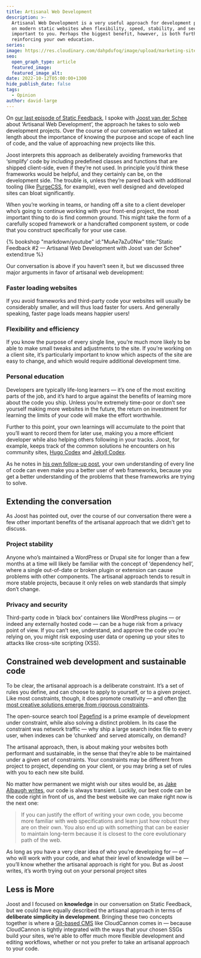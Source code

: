 ```yaml
---
title: Artisanal Web Development
description: >-
  Artisanal Web Development is a very useful approach for development projects
  on modern static websites when flexibility, speed, stability, and security are
  important to you. Perhaps the biggest benefit, however, is both furthering and
  reinforcing your own education.
series:
image: https://res.cloudinary.com/dahpdufoq/image/upload/marketing-site/blog/blog-artisanal-web-development.jpg
seo:
  open_graph_type: article
  featured_image:
  featured_image_alt:
date: 2022-10-12T05:00:00+1300
hide_publish_date: false
tags:
  - Opinion
author: david-large
---
```

On [our last episode of Static Feedback](https://www.youtube.com/watch?v=MuAe7aZu0Nw), I spoke with [Joost van der Schee](https://www.usecue.com/) about ‘Artisanal Web Development’, the approach he takes to solo web development projects. Over the course of our conversation we talked at length about the importance of knowing the purpose and scope of each line of code, and the value of approaching new projects like this.

Joost interprets this approach as deliberately avoiding frameworks that ‘simplify’ code by including predefined classes and functions that are shipped client-side, even if they’re not used. In principle you’d think these frameworks would be helpful, and they certainly can be, on the development side. The trouble is, unless they’re pared back with additional tooling (like [PurgeCSS](https://purgecss.com/), for example), even well designed and developed sites can bloat significantly.

When you’re working in teams, or handing off a site to a client developer who’s going to continue working with your front-end project, the most important thing to do is find common ground. This might take the form of a carefully scoped framework or a handcrafted component system, or code that you construct specifically for your use case.

{% bookshop "markdown/youtube" id:"MuAe7aZu0Nw" title:"Static Feedback #2 — Artisanal Web Development with Joost van der Schee" extend:true %}

Our conversation is above if you haven’t seen it, but we discussed three
major arguments in favor of artisanal web development:
### Faster loading websites

If you avoid frameworks and third-party code your websites will usually be
considerably smaller, and will thus load faster for users. And generally
speaking, faster page loads means happier users\!

### Flexibility and efficiency

If you know the purpose of every single line, you’re much more likely to
be able to make small tweaks and adjustments to the site. If you’re
working on a client site, it’s particularly important to know which
aspects of the site are easy to change, and which would require additional
development time.

### Personal education

Developers are typically life-long learners — it’s one of the most
exciting parts of the job, and it’s hard to argue against the benefits of
learning more about the code you ship. Unless you’re extremely time-poor
or don’t see yourself making more websites in the future, the return on
investment for learning the limits of your code will make the effort
worthwhile.

Further to this point, your own learnings will accumulate to the point
that you’ll want to record them for later use, making you a more efficient
developer while also helping others following in your tracks. Joost, for
example, keeps track of the common solutions he encounters on his
community sites, [Hugo Codex](https://hugocodex.org/) and [Jekyll Codex](https://jekyllcodex.org/).

As he notes in [his own follow-up
post](https://www.usecue.com/blog/artisanal-web-development/), your own understanding of
every line of code can even make you a better user of web frameworks,
because you get a better understanding of the problems that these
frameworks are trying to solve.

## Extending the conversation

As Joost has pointed out, over the course of our conversation there were a
few other important benefits of the artisanal approach that we didn’t get
to discuss.

### Project stability

Anyone who’s maintained a WordPress or Drupal site for longer than a few
months at a time will likely be familiar with the concept of ‘dependency
hell’, where a single out-of-date or broken plugin or extension can cause
problems with other components. The artisanal approach tends to result in
more stable projects, because it only relies on web standards that simply
don’t change.

### Privacy and security

Third-party code in ‘black box’ containers like WordPress plugins — or
indeed any externally hosted code — can be a huge risk from a privacy
point of view. If you can’t see, understand, and approve the code you’re
relying on, you might risk exposing user data or opening up your sites to
attacks like cross-site scripting (XSS).

## Constrained web development and sustainable code

To be clear, the artisanal approach is a deliberate constraint. It’s a set
of rules you define, and can choose to apply to yourself, or to a given
project. Like most constraints, though, it does promote creativity — and
often [the most creative solutions emerge from rigorous
constraints](https://www.inc.com/thomas-oppong/for-a-more-creative-brain-embrace-constraints.html).

The open-source search tool [Pagefind](https://pagefind.app) is a prime example of development under
constraint, while also solving a distinct problem. In its case the
constraint was network traffic — why ship a large search index file to
every user, when indexes can be ‘chunked’ and served atomically, on
demand?

The artisanal approach, then, is about making your websites both
performant and sustainable, in the sense that they’re able to be
maintained under a given set of constraints. Your constraints may be
different from project to project, depending on your client, or you may
bring a set of rules with you to each new site build.

No matter how permanent we might wish our sites would be, as [Jake Albaugh
writes](https://css-tricks.com/embrace-your-codes-transience/), our code is always transient.
Luckily, our best code can be the code right in front of us, and the best
website we can make right now is the next one:

> If you can justify the effort of writing your own code, you become more
familiar with web specifications and learn just how robust they are on
their own. You also end up with something that can be easier to maintain
long-term because it is closest to the core evolutionary path of the web.

As long as you have a very clear idea of who you’re developing for — of
who will work with your code, and what their level of knowledge will be —
you’ll know whether the artisanal approach is right for you. But as Joost
writes, it’s worth trying out on your personal project sites

## Less is More

Joost and I focused on **knowledge** in our conversation on Static
Feedback, but we could have equally described the artisanal approach in
terms of **deliberate simplicity in development**. Bringing these two
concepts together is where a [Git-based
CMS](https://cloudcannon.com/git-cms/)
like CloudCannon comes in — because CloudCannon is tightly integrated with
the ways that your chosen SSGs build your sites, we’re able to offer much
more flexible development and editing workflows, whether or not you prefer
to take an artisanal approach to your code.